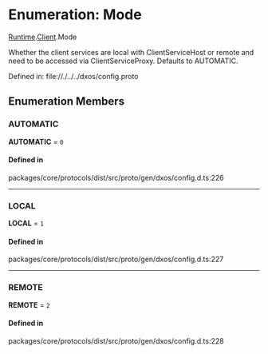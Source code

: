 # Enumeration: Mode

[Runtime](../modules/dxos_config.defs.Runtime.md).[Client](../modules/dxos_config.defs.Runtime.Client.md).Mode

Whether the client services are local with ClientServiceHost or remote and need to be accessed via ClientServiceProxy. Defaults to AUTOMATIC.

Defined in:
  file://./../../dxos/config.proto

## Enumeration Members

### AUTOMATIC

 **AUTOMATIC** = ``0``

#### Defined in

packages/core/protocols/dist/src/proto/gen/dxos/config.d.ts:226

___

### LOCAL

 **LOCAL** = ``1``

#### Defined in

packages/core/protocols/dist/src/proto/gen/dxos/config.d.ts:227

___

### REMOTE

 **REMOTE** = ``2``

#### Defined in

packages/core/protocols/dist/src/proto/gen/dxos/config.d.ts:228
